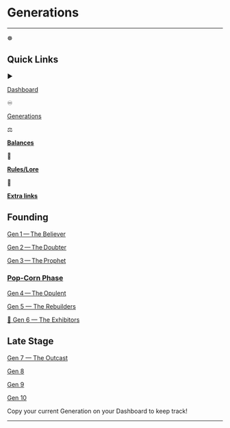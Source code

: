 # Generations

---

<aside>
☸️

# Quick Links

<aside>
▶️

[Dashboard](https://www.notion.so/TS4-Diffy-Cult-Challenge-28ceed3eb83180f5b0f0f4e031163a32?pvs=21)

</aside>

<aside>
♾️

[Generations](Generations%2028deed3eb8318072b52ecab4abfdfe75.md)

</aside>

<aside>
⚖️

[**Balances**](https://www.notion.so/Balances-28deed3eb83180499a96f5efdb2c127e?pvs=21)

</aside>

<aside>
📜

[**Rules/Lore**](https://www.notion.so/Rules-Lore-28deed3eb83180b1965afd46279ad482?pvs=21)

</aside>

<aside>
📌

[**Extra links**](https://www.notion.so/Extra-Links-28deed3eb831804ebeb3cf77a7f9699a?pvs=21)

</aside>

</aside>

<aside>

<aside>

<aside>

## Founding

</aside>

[ Gen 1 — The Believer ](Gen%201%20%E2%80%94%20The%20Believer%2028feed3eb831801789b8d0f1d475d998.md)

[ Gen 2 — The Doubter](Gen%202%20%E2%80%94%20The%20Doubter%2028deed3eb83180348d31e839eac019d9.md)

[ Gen 3 — The Prophet](Gen%203%20%E2%80%94%20The%20Prophet%2028deed3eb831808c842ad022bf6f38cd.md)

</aside>

</aside>

<aside>

<aside>

<aside>

### [Pop-Corn Phase](https://www.notion.so/Pop-Corn-Phase-28deed3eb831803ab12fcb29428100f6?pvs=21)

</aside>

[ Gen 4 — The Opulent](Gen%204%20%E2%80%94%20The%20Opulent%2028deed3eb8318093afdef822359314b2.md)

[ Gen 5 — The Rebuilders](Gen%205%20%E2%80%94%20The%20Rebuilders%2028deed3eb83180b6a310d53e440e6250.md)

[💪 Gen 6 — The Exhibitors](%F0%9F%92%AA%20Gen%206%20%E2%80%94%20The%20Exhibitors%2028deed3eb831805d848aece43d88f501.md)

</aside>

</aside>

<aside>

<aside>

<aside>

## Late Stage

</aside>

[Gen 7 — The Outcast](Gen%207%20%E2%80%94%20The%20Outcast%2028deed3eb831807b885ed6767426dc99.md)

[Gen 8](Gen%208%2028deed3eb83180b9a2fde73e20aa2b3d.md)

[Gen 9](Gen%209%2028deed3eb83180558869ef56cc8c7f6a.md)

[Gen 10](Gen%2010%2028deed3eb8318060aad7d73a8af319d4.md)

</aside>

</aside>

Copy your current Generation on your Dashboard to keep track!

---